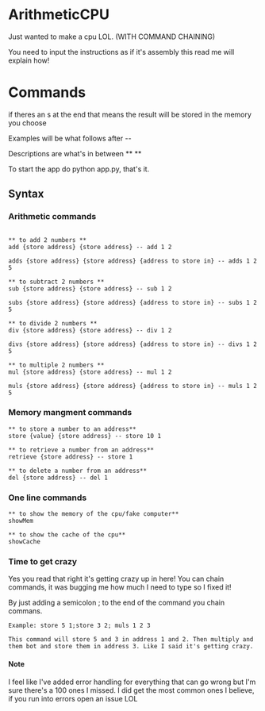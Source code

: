 # ArithmeticCPU

Just wanted to make a cpu LOL. (WITH COMMAND CHAINING)

You need to input the instructions as if it's assembly this read me will explain how!

# Commands

if theres an s at the end that means the result will be stored in the memory you choose

Examples will be what follows after --

Descriptions are what's in between \*\* \*\*

To start the app do python app.py, that's it.

## Syntax

### Arithmetic commands

```

** to add 2 numbers **
add {store address} {store address} -- add 1 2

adds {store address} {store address} {address to store in} -- adds 1 2 5

** to subtract 2 numbers **
sub {store address} {store address} -- sub 1 2

subs {store address} {store address} {address to store in} -- subs 1 2 5

** to divide 2 numbers **
div {store address} {store address} -- div 1 2

divs {store address} {store address} {address to store in} -- divs 1 2 5

** to multiple 2 numbers **
mul {store address} {store address} -- mul 1 2

muls {store address} {store address} {address to store in} -- muls 1 2 5
```

### Memory mangment commands

```
** to store a number to an address**
store {value} {store address} -- store 10 1

** to retrieve a number from an address**
retrieve {store address} -- store 1

** to delete a number from an address**
del {store address} -- del 1
```

### One line commands

```
** to show the memory of the cpu/fake computer**
showMem

** to show the cache of the cpu**
showCache
```

### Time to get crazy

Yes you read that right it's getting crazy up in here! You can chain commands, it was bugging me how much I need to type so I fixed it!

By just adding a semicolon ; to the end of the command you chain commans.

```
Example: store 5 1;store 3 2; muls 1 2 3

This command will store 5 and 3 in address 1 and 2. Then multiply and them bot and store them in address 3. Like I said it's getting crazy.
```

#### Note

I feel like I've added error handling for everything that can go wrong but I'm sure there's a 100 ones I missed. I did get the most common ones I believe, if you run into errors open an issue LOL
